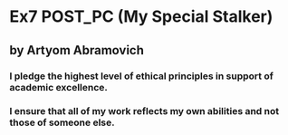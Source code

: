 # Ex7 POST_PC (My Special Stalker)
## by Artyom Abramovich

### I pledge the highest level of ethical principles in support of academic excellence.
### I ensure that all of my work reflects my own abilities and not those of someone else.
